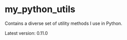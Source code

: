# my_python_utils
Contains a diverse set of utility methods I use in Python.

Latest version: 0.11.0
